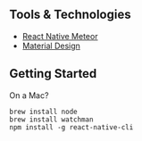 

## Tools & Technologies

- [React Native Meteor](https://github.com/inProgress-team/react-native-meteor)
- [Material Design](https://github.com/xinthink/react-native-material-kit)

## Getting Started

On a Mac?

```
brew install node
brew install watchman
npm install -g react-native-cli
```
